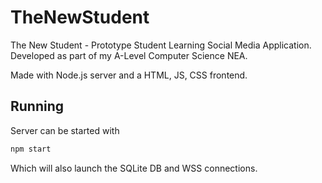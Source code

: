# TheNewStudent
The New Student - Prototype Student Learning Social Media Application. Developed as part of my A-Level Computer Science NEA.

Made with Node.js server and a HTML, JS, CSS frontend.

## Running

Server can be started with
```bash
npm start
```

Which will also launch the SQLite DB and WSS connections.
